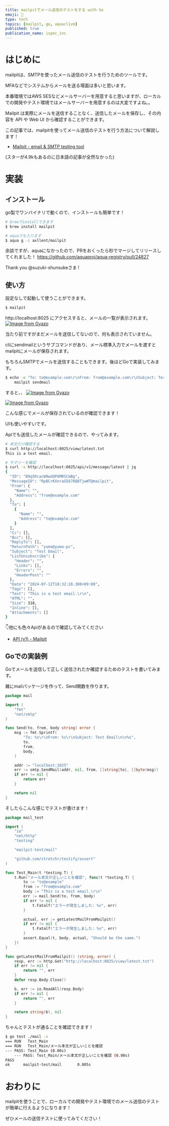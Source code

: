 ```yaml
---
title: mailpitでメール送信のテストをする with Go
emoji: 💌
type: tech
topics: [mailpit, go, aquaclivm]
published: true
publication_name: ispec_inc
---
```


# はじめに

mailpitは、SMTPを使ったメール送信のテストを行うためのツールです。

MFAなどでシステムからメールを送る場面は多いと思います。

本番環境ではAWS SESなどメールサーバーを用意すると思いますが、ローカルでの開発やテスト環境ではメールサーバーを用意するのは大変ですよね。。

Mailpit は実際にメールを送信することなく、送信したメールを保存し、その内容を API や Web UI から確認することができます。

この記事では、mailpitを使ってメール送信のテストを行う方法について解説します！

- [Mailpit - email & SMTP testing tool](https://mailpit.axllent.org/)

(スターが4.9kもあるのに日本語の記事が全然なかった)

# 実装

## インストール

go製でワンバイナリで動くので、インストールも簡単です！


```bash
# brewでinstallできます
$ brew install mailpit

# aquaでも入ります
$ aqua g -i axllent/mailpit
```

余談ですが、aquaになかったので、PRをおくったら秒でマージしてリリースしてくれました！
https://github.com/aquaproj/aqua-registry/pull/24827

Thank you @suzuki-shunsukeさま !

## 使い方

設定なしで起動して使うことができます。
```bash
$ mailpit
```

http://localhost:8025 にアクセスすると、メールの一覧が表示されます。
[![Image from Gyazo](https://i.gyazo.com/b3987079414db27890e308bd449dac07.png)](https://gyazo.com/b3987079414db27890e308bd449dac07)

当たり前ですがまだメールを送信してないので、何も表示されていません。

cliにsendmailというサブコマンドがあり、メール標準入力でメールを渡すとmailpitにメールが保存されます。

もちろんSMTPでメールを送信することもできます。後ほどGoで実装してみます。

```bash
$ echo -e "To: to@example.com\r\nFrom: from@example.com\r\nSubject: Test Email\n\nThis is a test email."  | \
    mailpit sendmail
```

すると、、
[![Image from Gyazo](https://i.gyazo.com/cc9a9997f68f0ec92a94abdd96adfa5e.png)](https://gyazo.com/cc9a9997f68f0ec92a94abdd96adfa5e)

[![Image from Gyazo](https://i.gyazo.com/4d006b5b707ab7c9249ba99d0327c711.png)](https://gyazo.com/4d006b5b707ab7c9249ba99d0327c711)

こんな感じでメールが保存されているのが確認できます！

UIも使いやすいです。

Apiでも送信したメールが確認できるので、やってみます。

```bash
# 本文だけ確認する
$ curl http://localhost:8025/view/latest.txt
This is a test email.

# サマリーを確認
$ curl -s http://localhost:8025/api/v1/message/latest | jq
{
  "ID": "B9q5RcacW9wdQP6MRSCmBg",
  "MessageID": "Rp8CrKXnraG5678Q8TjwWT@mailpit",
  "From": {
    "Name": "",
    "Address": "from@example.com"
  },
  "To": [
    {
      "Name": "",
      "Address": "to@example.com"
    }
  ],
  "Cc": [],
  "Bcc": [],
  "ReplyTo": [],
  "ReturnPath": "yuma@yuma-pc",
  "Subject": "Test Email",
  "ListUnsubscribe": {
    "Header": "",
    "Links": [],
    "Errors": "",
    "HeaderPost": ""
  },
  "Date": "2024-07-12T18:32:28.308+09:00",
  "Tags": [],
  "Text": "This is a test email.\r\n",
  "HTML": "",
  "Size": 318,
  "Inline": [],
  "Attachments": []
}

```

👇他にも色々Apiがあるので確認してみてください
- [API (v1) - Mailpit](https://mailpit.axllent.org/docs/api-v1/)

## Goでの実装例

Goでメールを送信して正しく送信されたか確認するためのテストを書いてみます。

雑にmailパッケージを作って、Send関数を作ります。
```go
package mail

import (
	"fmt"
	"net/smtp"
)

func Send(to, from, body string) error {
	msg := fmt.Sprintf(
		"To: %s\r\nFrom: %s\r\nSubject: Test Email\n\n%s",
		to,
		from,
		body,
	)

	addr := "localhost:1025"
	err := smtp.SendMail(addr, nil, from, []string{to}, []byte(msg))
	if err != nil {
		return err
	}

	return nil
}

```

そしたらこんな感じでテストが書けます！
```go
package mail_test

import (
	"io"
	"net/http"
	"testing"

	"mailpit-test/mail"

	"github.com/stretchr/testify/assert"
)

func Test_Main(t *testing.T) {
	t.Run("メール本文が正しいことを確認", func(t *testing.T) {
		to := "to@example"
		from := "from@example.com"
		body := "This is a test email.\r\n"
		err := mail.Send(to, from, body)
		if err != nil {
			t.Fatalf("エラーが発生しました: %v", err)
		}

		actual, err := getLatestMailFromMailpit()
		if err != nil {
			t.Fatalf("エラーが発生しました: %v", err)
		}
		assert.Equal(t, body, actual, "Should be the same.")
	})
}

func getLatestMailFromMailpit() (string, error) {
	resp, err := http.Get("http://localhost:8025/view/latest.txt")
	if err != nil {
		return "", err
	}
	defer resp.Body.Close()

	b, err := io.ReadAll(resp.Body)
	if err != nil {
		return "", err
	}

	return string(b), nil
}

```

ちゃんとテストが通ることを確認できます！
```bash
$ go test ./mail -v
=== RUN   Test_Main
=== RUN   Test_Main/メール本文が正しいことを確認
--- PASS: Test_Main (0.00s)
    --- PASS: Test_Main/メール本文が正しいことを確認 (0.00s)
PASS
ok      mailpit-test/mail       0.005s
```

# おわりに

mailpitを使うことで、ローカルでの開発やテスト環境でのメール送信のテストが簡単に行えるようになります！

ぜひメールの送信テストに使ってみてください！
